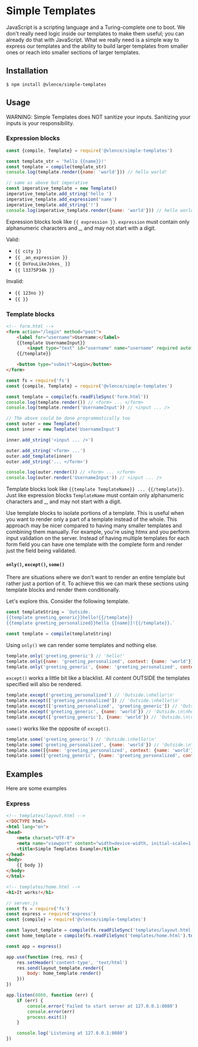 # Simple Templates

JavaScript is a scripting language and a Turing-complete one to boot. We don't really need logic inside our templates to make them useful; you can already do that with JavaScript. What we really need is a simple way to express our templates and the ability to build larger templates from smaller ones or reach into smaller sections of larger templates.





## Installation

```console
$ npm install @vlence/simple-templates
```





## Usage

WARNING: Simple Templates does NOT sanitize your inputs. Sanitizing your inputs is your responsibility.


### Expression blocks

```javascript
const {compile, Template} = require('@vlence/simple-templates')

const template_str = 'hello {{name}}!'
const template = compile(template_str)
console.log(template.render({name: 'world'})) // hello world!

// same as above but imperative
const imperative_template = new Template()
imperative_template.add_string('hello ')
imperative_template.add_expression('name')
imperative_template.add_string('!')
console.log(imperative_template.render({name: 'world'})) // hello world!
```

Expression blocks look like `{{ expression }}`. `expression` must contain only alphanumeric characters and _, and may not start with a digit.

Valid:
- `{{ city }}`
- `{{ _an_expression }}`
- `{{ DoYouLikeJokes_ }}`
- `{{ l3375P34k }}`

Invalid:
- `{{ 123no }}`
- `{{ }}`


### Template blocks

```html
<!-- form.html -->
<form action="/login" method="post">
    <label for="username">Username:</label>
    {{template UsernameInput}}
        <input type="text" id="username" name="username" required autofocus />
    {{/template}}

    <button type="submit">Login</button>
</form>
```

```javascript
const fs = require('fs')
const {compile, Template} = require('@vlence/simple-templates')

const template = compile(fs.readFileSync('form.html'))
console.log(template.render()) // <form> ... </form>
console.log(template.render('UsernameInput')) // <input ... />

// The above could be done programmatically too
const outer = new Template()
const inner = new Template('UsernameInput')

inner.add_string('<input ... />')

outer.add_string('<form> ...')
outer.add_template(inner)
outer.add_string('... </form>')

console.log(outer.render()) // <form> ... </form>
console.log(outer.render('UsernameInput')) // <input ... />
```

Template blocks look like `{{template TemplateName}} ... {{/template}}`. Just like expression blocks `TemplateName` must contain only alphanumeric characters and _, and may not start with a digit.

Use template blocks to isolate portions of a template. This is useful when you want to render only a part of a template instead of the whole. This approach may be nicer compared to having many smaller templates and combining them manually. For example, you're using htmx and you perform input validation on the server. Instead of having multiple templates for each form field you can have one template with the complete form and render just the field being validated.


#### `only()`, `except()`, `some()`

There are situations where we don't want to render an entire template but rather just a portion of it. To achieve this we can mark these sections using template blocks and render them conditionally.

Let's explore this. Consider the following template.

```javascript
const templateString = `Outside.
{{template greeting_generic}}hello!{{/template}}
{{template greeting_personalized}}hello {{name}}!{{/template}}.`

const template = compile(templateString)
```

Using `only()` we can render some templates and nothing else.

```javascript
template.only('greeting_generic') // 'hello!'
template.only({name: 'greeting_personalized', context: {name: 'world'}}) // 'hello world!'
template.only('greeting_generic', {name: 'greeting_personalized', context: {name: 'world'}}) // 'hello!hello world!'
```

`except()` works a little bit like a blacklist. All content OUTSIDE the templates specified will also be rendered. 

```javascript
template.except('greeting_personalized') // 'Outside.\nhello!\n'
template.except(['greeting_personalized']) // 'Outside.\nhello!\n'
template.except(['greeting_personalized', 'greeting_generic']) // 'Outside.\n\n'
template.except('greeting_generic', {name: 'world'}) // 'Outside.\n\nhello world!'
template.except(['greeting_generic'], {name: 'world'}) // 'Outside.\n\nhello world!'
```

`some()` works like the opposite of `except()`.

```javascript
template.some('greeting_generic') // 'Outside.\nhello!\n'
template.some('greeting_personalized', {name: 'world'}) // 'Outside.\n\nhello world!'
template.some([{name: 'greeting_personalized', context: {name: 'world'}}]) // 'Outside.\n\nhello world!'
template.some(['greeting_generic', {name: 'greeting_personalized', context: {name: 'world'}}]) // 'Outside.\nhello!\nhello world!'
```





## Examples

Here are some examples

### Express

```html
<!-- templates/layout.html -->
<!DOCTYPE html>
<html lang="en">
<head>
    <meta charset="UTF-8">
    <meta name="viewport" content="width=device-width, initial-scale=1.0">
    <title>Simple Templates Example</title>
</head>
<body>
    {{ body }}
</body>
</html>
```

```html
<!-- templates/home.html -->
<h1>It works!</h1>
```

```javascript
// server.js
const fs = require('fs')
const express = require('express')
const {compile} = require('@vlence/simple-templates')

const layout_template = compile(fs.readFileSync('templates/layout.html').toString())
const home_template = compile(fs.readFileSync('templates/home.html').toString())

const app = express()

app.use(function (req, res) {
    res.setHeader('content-type', 'text/html')
    res.send(layout_template.render({
        body: home_template.render()
    }))
})

app.listen(8080, function (err) {
    if (err) {
        console.error('Failed to start server at 127.0.0.1:8080')
        console.error(err)
        process.exit(1)
    }

    console.log('Listening at 127.0.0.1:8080')
})
```